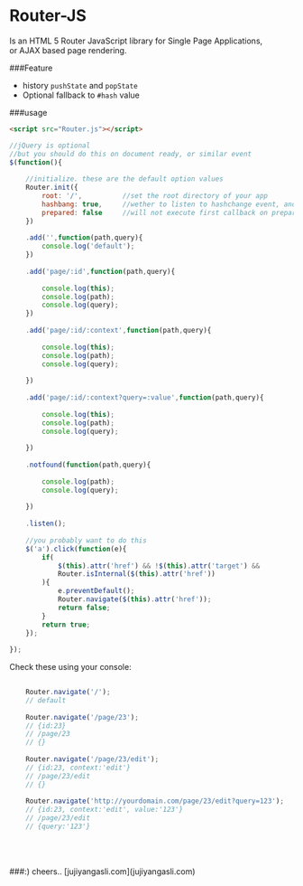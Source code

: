 Router-JS
=========
Is an HTML 5 Router JavaScript library for Single Page Applications,<br />
or AJAX based page rendering.

###Feature
- history `pushState` and `popState`
- Optional fallback to `#hash` value

###usage
```html
<script src="Router.js"></script>
```

```javascript
//jQuery is optional
//but you should do this on document ready, or similar event
$(function(){
    
    //initialize. these are the default option values
    Router.init({
        root: '/',          //set the root directory of your app
        hashbang: true,     //wether to listen to hashchange event, and check on hash values
        prepared: false     //will not execute first callback on prepared content
    })
    
    .add('',function(path,query){
        console.log('default');
    })
    
    .add('page/:id',function(path,query){
        
        console.log(this);
        console.log(path);
        console.log(query);
    })
    
    .add('page/:id/:context',function(path,query){
        
        console.log(this);
        console.log(path);
        console.log(query);
        
    })
    
    .add('page/:id/:context?query=:value',function(path,query){
        
        console.log(this);
        console.log(path);
        console.log(query);
        
    })
    
    .notfound(function(path,query){
        
        console.log(path);
        console.log(query);
        
    })
    
    .listen();
    
    //you probably want to do this
    $('a').click(function(e){
		if(
			$(this).attr('href') && !$(this).attr('target') &&
			Router.isInternal($(this).attr('href'))
		){
			e.preventDefault();
			Router.navigate($(this).attr('href'));
			return false;
		}
		return true;
	});
   
});
```


Check these using your console:
```javascript
    
    Router.navigate('/');
    // default
    
    Router.navigate('/page/23');
    // {id:23}
    // /page/23
    // {}
    
    Router.navigate('/page/23/edit');
    // {id:23, context:'edit'}
    // /page/23/edit
    // {}
    
    Router.navigate('http://yourdomain.com/page/23/edit?query=123');
    // {id:23, context:'edit', value:'123'}
    // /page/23/edit
    // {query:'123'}
    
```
<br />
<br />
###:)
cheers.. [jujiyangasli.com](jujiyangasli.com)



